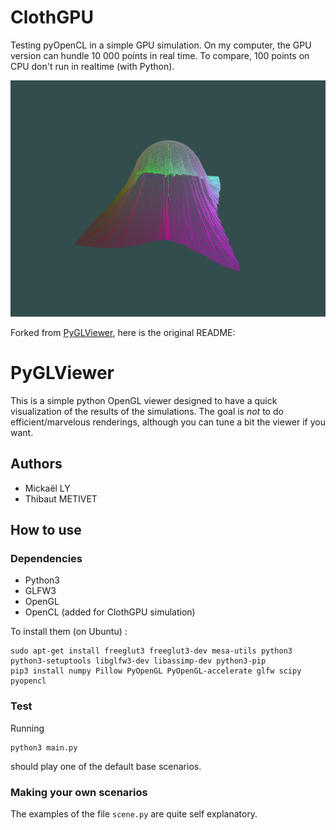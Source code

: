 # ClothGPU

Testing pyOpenCL in a simple GPU simulation.
On my computer, the GPU version can hundle 10 000 points in real time. To compare, 100 points on CPU don't run in realtime (with Python).

![demo](screenshot_000000000.png)

Forked from [PyGLViewer](https://gitlab.inria.fr/elan-public-code/pyglviewer), here is the original README:

# PyGLViewer

This is a simple python OpenGL viewer designed to have a quick visualization of the results of the simulations. The goal is *not* to do efficient/marvelous renderings, although you can tune a bit the viewer if you want.

## Authors

* Mickaël LY
* Thibaut METIVET

## How to use

### Dependencies 

* Python3
* GLFW3
* OpenGL
* OpenCL (added for ClothGPU simulation)

To install them (on Ubuntu) :
```
sudo apt-get install freeglut3 freeglut3-dev mesa-utils python3 python3-setuptools libglfw3-dev libassimp-dev python3-pip
pip3 install numpy Pillow PyOpenGL PyOpenGL-accelerate glfw scipy pyopencl
```

### Test

Running
```
python3 main.py
```
should play one of the default base scenarios.

### Making your own scenarios

The examples of the file `scene.py` are quite self explanatory. 
